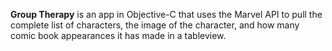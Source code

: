 **Group Therapy** is an app in Objective-C that uses the Marvel API to pull the complete list of characters, the image of the character, and how many comic book appearances it has made in a tableview.
